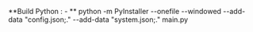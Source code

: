 **Build Python : - **
python -m PyInstaller --onefile --windowed --add-data "config.json;." --add-data "system.json;." main.py
